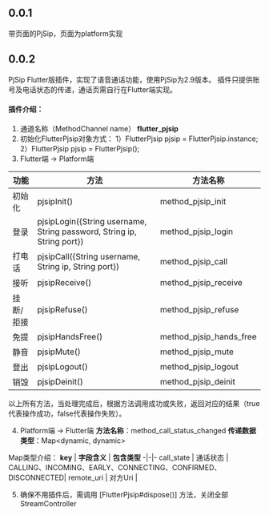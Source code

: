 ## 0.0.1
带页面的PjSip，页面为platform实现

## 0.0.2
PjSip Flutter版插件，实现了语音通话功能，使用PjSip为2.9版本。
插件只提供账号及电话状态的传递，通话页需自行在Flutter端实现。

#### 插件介绍：
1. 通道名称（MethodChannel name） **flutter_pjsip**
2. 初始化FlutterPjsip对象方式：
1）FlutterPjsip pjsip = FlutterPjsip.instance;
2）FlutterPjsip pjsip = FlutterPjsip();
3. Flutter端 -> Platform端

**功能** | **方法** | **方法名称**
-|-|-
初始化 | pjsipInit() | method_pjsip_init |
登录 | pjsipLogin({String username, String password, String ip, String port}) | method_pjsip_login |
打电话  | pjsipCall({String username, String ip, String port}) | method_pjsip_call |
接听  | pjsipReceive() | method_pjsip_receive |
挂断/拒接  | pjsipRefuse() | method_pjsip_refuse |
免提  | pjsipHandsFree() | method_pjsip_hands_free |
静音  | pjsipMute() | method_pjsip_mute |
登出  | pjsipLogout() | method_pjsip_logout |
销毁  | pjsipDeinit() | method_pjsip_deinit |

以上所有方法，当处理完成后，根据方法调用成功或失败，返回对应的结果（true代表操作成功，false代表操作失败）。

4. Platform端 -> Flutter端
**方法名称**：method_call_status_changed
**传递数据类型**：Map<dynamic, dynamic>

Map类型介绍：
**key** | **字段含义** | **包含类型**
-|-|-
call_state | 通话状态 | CALLING、INCOMING、EARLY、CONNECTING、CONFIRMED、DISCONNECTED|
remote_uri | 对方Uri |

5. 确保不用插件后，需调用 [FlutterPjsip#dispose()] 方法，关闭全部StreamController